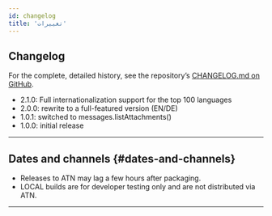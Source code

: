 ```yaml
---
id: changelog
title: 'تغییرات'
---
```


## Changelog

For the complete, detailed history, see the repository’s
[CHANGELOG.md on GitHub](https://github.com/bitranox/Thunderbird-Reply-with-Attachments/blob/master/CHANGELOG.md).

- 2.1.0: Full internationalization support for the top 100 languages
- 2.0.0: rewrite to a full-featured version (EN/DE)
- 1.0.1: switched to messages.listAttachments()
- 1.0.0: initial release

---

## Dates and channels {#dates-and-channels}

- Releases to ATN may lag a few hours after packaging.
- LOCAL builds are for developer testing only and are not distributed via ATN.

---
